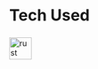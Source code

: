 <h1 align="left">Tech Used</h1>

###

<div align="left">
  <img src="[[https://cdn.jsdelivr.net/gh/devicons/devicon/icons/rust/rust-plain.svg](https://miqh.gallerycdn.vsassets.io/extensions/miqh/vscode-language-rust/0.14.0/1536151476041/Microsoft.VisualStudio.Services.Icons.Default)](https://miqh.gallerycdn.vsassets.io/extensions/miqh/vscode-language-rust/0.14.0/1536151476041/Microsoft.VisualStudio.Services.Icons.Default)" height="40" alt="rust logo"  />
</div>

###
